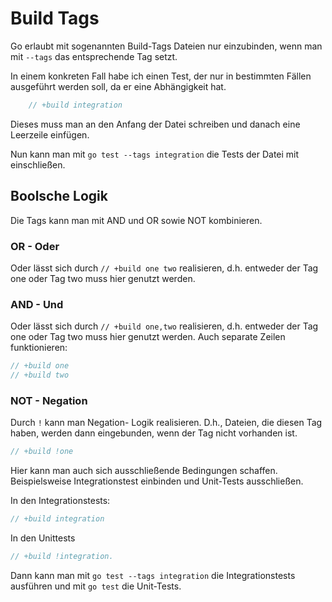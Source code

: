 # Build Tags

Go erlaubt mit sogenannten Build-Tags Dateien nur einzubinden, wenn man mit `--tags` das entsprechende Tag setzt.

In einem konkreten Fall habe ich einen Test, der nur in bestimmten Fällen ausgeführt werden soll, da er eine Abhängigkeit hat.

```go
    // +build integration
```

Dieses muss man an den Anfang der Datei schreiben und danach eine Leerzeile einfügen.

Nun kann man mit `go test --tags integration` die Tests der Datei mit einschließen.

## Boolsche Logik

Die Tags kann man mit AND und OR sowie NOT kombinieren. 

### OR - Oder

Oder lässt sich durch `// +build one two` realisieren, d.h. entweder der Tag one oder Tag two muss hier genutzt werden.


### AND - Und

Oder lässt sich durch `// +build one,two` realisieren, d.h. entweder der Tag one oder Tag two muss hier genutzt werden.
Auch separate Zeilen funktionieren:
```go
// +build one
// +build two
```

### NOT - Negation
Durch `!` kann man Negation- Logik realisieren. D.h., Dateien, die diesen Tag haben, werden dann eingebunden, wenn der Tag nicht vorhanden ist.

```go
// +build !one
```

Hier kann man auch sich ausschließende Bedingungen schaffen. Beispielsweise Integrationstest einbinden und Unit-Tests ausschließen. 

In den Integrationstests:
```go
// +build integration
```

In den Unittests
```go
// +build !integration.
```

Dann kann man mit `go test --tags integration` die Integrationstests ausführen und mit `go test` die Unit-Tests.





